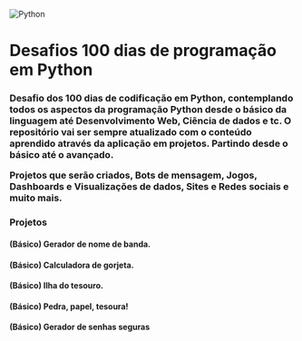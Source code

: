 ![Python](https://img.shields.io/badge/python-3670A0?style=for-the-badge&logo=python&logoColor=ffdd54)

<h1>Desafios 100 dias de programação em Python</h1>

<h3>Desafio dos 100 dias de codificação em Python, contemplando todos os aspectos da programação Python desde o básico da linguagem até Desenvolvimento Web, Ciência de dados e tc. 
O repositório vai ser sempre atualizado com o conteúdo aprendido através da aplicação em projetos. Partindo desde o básico até o avançado.

Projetos que serão criados, Bots de mensagem, Jogos, Dashboards e Visualizações de dados, Sites e Redes sociais e muito mais.</h3>

<h3>Projetos</h3>
<h4>(Básico) Gerador de nome de banda.</h4>
<h4>(Básico) Calculadora de gorjeta.</h4>
<h4>(Básico) Ilha do tesouro.</h4>
<h4>(Básico) Pedra, papel, tesoura!</h4>
<h4>(Básico) Gerador de senhas seguras</h4>